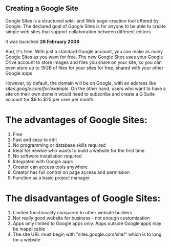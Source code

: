 ## Creating a Google Site

Google Sites is a structured wiki- and Web page-creation tool offered by Google. The declared goal of Google Sites is for anyone to be able to create simple web sites that support collaboration between different editors

It was launched **28 February 2008**

And, it's free. With just a standard Google account, you can make as many Google Sites as you want for free. The new Google Sites uses your Google Drive account to store images and files you share on your site, so you can even store up to 15GB of files for your sites for free, shared with your other Google apps

However, by default, the domain will be on Google, with an address like *sites.google.com/for/example.* On the other hand, users who want to have a site on their own domain would need to subscribe and create a G Suite account for $6 to $25 per user per month.

# The advantages of Google Sites:


1. Free
2. Fast and easy to edit
3. No programming or database skills required
4. Ideal for newbie who wants to build a website for the first time
5. No software installation required
6. Integrated with Google apps
7. Creator can access tools anywhere
8. Creator has full control on page access and permission
9. Function as a basic project manager


# The disadvantages of Google Sites:

1. Limited functionality compared to other website builders
2. Not really good website for business - not enough customization
3. Apps only limited to Google apps only. Apps outside Google apps may be inapplicable
4. The site URL must begin with "sites.google.com/site/" which is to long for a website